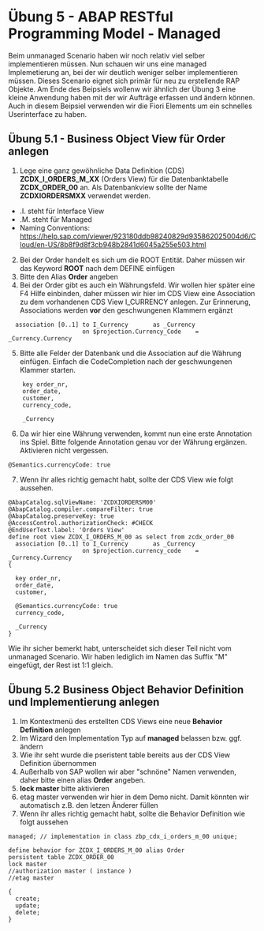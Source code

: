 # Übung 5 - ABAP RESTful Programming Model - Managed
Beim unmanaged Scenario haben wir noch relativ viel selber implementieren müssen. Nun schauen wir uns eine managed Implemetierung an, bei der wir deutlich weniger selber implementieren müssen. Dieses Scenario eignet sich primär für neu zu erstellende RAP Objekte.
Am Ende des Beipsiels wollenw wir ähnlich der Übung 3 eine kleine Anwendung haben mit der wir Aufträge erfassen und ändern können. Auch in diesem Beipsiel verwenden wir die Fiori Elements um ein schnelles Userinterface zu haben.
## Übung 5.1 - Business Object View für Order anlegen
1. Lege eine ganz gewöhnliche Data Definition (CDS) **ZCDX_I_ORDERS_M_XX** (Orders View) für die Datenbanktabelle **ZCDX_ORDER_00** an. Als Datenbankview sollte der Name **ZCDXIORDERSMXX** verwendet werden.
  - .I. steht für Interface View
  - .M. steht für Managed
  - Naming Conventions: https://help.sap.com/viewer/923180ddb98240829d935862025004d6/Cloud/en-US/8b8f9d8f3cb948b2841d6045a255e503.html 
2. Bei der Order handelt es sich um die ROOT Entität. Daher müssen wir das Keyword **ROOT** nach dem DEFINE einfügen
3. Bitte den Alias **Order** angeben
4. Bei der Order gibt es auch ein Währungsfeld. Wir wollen hier später eine F4 Hilfe einbinden, daher müssen wir hier im CDS View eine Association zu dem vorhandenen CDS View I_CURRENCY anlegen. Zur Erinnerung, Associations werden **vor** den geschwungenen Klammern ergänzt
```
  association [0..1] to I_Currency       as _Currency  
                     on $projection.Currency_Code    = _Currency.Currency
```
5. Bitte alle Felder der Datenbank und die Association auf die Währung einfügen. Einfach die CodeCompletion nach der geschwungenen Klammer starten.
```
    key order_nr, 
    order_date,
    customer,
    currency_code,
    
    _Currency
```
6. Da wir hier eine Währung verwenden, kommt nun eine erste Annotation ins Spiel. Bitte folgende Annotation genau vor der Währung ergänzen. Aktivieren nicht vergessen.
```
@Semantics.currencyCode: true
```
7. Wenn ihr alles richtig gemacht habt, sollte der CDS View wie folgt aussehen.
```
@AbapCatalog.sqlViewName: 'ZCDXIORDERSM00'
@AbapCatalog.compiler.compareFilter: true
@AbapCatalog.preserveKey: true
@AccessControl.authorizationCheck: #CHECK
@EndUserText.label: 'Orders View'
define root view ZCDX_I_ORDERS_M_00 as select from zcdx_order_00 
  association [0..1] to I_Currency       as _Currency  
                     on $projection.currency_code    = _Currency.Currency
{

  key order_nr,
  order_date,
  customer,
  
  @Semantics.currencyCode: true
  currency_code,
  
  _Currency  
}
```
Wie ihr sicher bemerkt habt, unterscheidet sich dieser Teil nicht vom unmanaged Scenario. Wir haben lediglich im Namen das Suffix "M" eingefügt, der Rest ist 1:1 gleich.
## Übung 5.2 Business Object Behavior Definition und Implementierung anlegen
1. Im Kontextmenü des erstellten CDS Views eine neue **Behavior Definition** anlegen
2. Im Wizard den Implementation Typ auf **managed** belassen bzw. ggf. ändern
3. Wie ihr seht wurde die pseristent table bereits aus der CDS View Definition übernommen
4. Außerhalb von SAP wollen wir aber "schnöne" Namen verwenden, daher bitte einen alias **Order** angeben.
5. **lock master** bitte aktivieren 
6. etag master verwenden wir hier in dem Demo nicht. Damit könnten wir automatisch z.B. den letzen Änderer füllen
7. Wenn ihr alles richtig gemacht habt, sollte die Behavior Definition wie folgt aussehen
```
managed; // implementation in class zbp_cdx_i_orders_m_00 unique;

define behavior for ZCDX_I_ORDERS_M_00 alias Order
persistent table ZCDX_ORDER_00
lock master
//authorization master ( instance )
//etag master

{
  create;
  update;
  delete;
}
```
